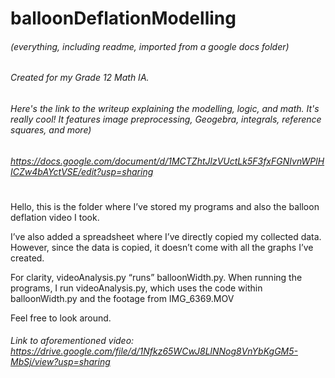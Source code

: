 # balloonDeflationModelling

###### (everything, including readme, imported from a google docs folder)
###### Created for my Grade 12 Math IA. 
###### Here's the link to the writeup explaining the modelling, logic, and math. It's really cool! It features image preprocessing, Geogebra, integrals, reference squares, and more)
###### https://docs.google.com/document/d/1MCTZhtJlzVUctLk5F3fxFGNIvnWPlHICZw4bAYctVSE/edit?usp=sharing
#
Hello, this is the folder where I’ve stored my programs and also the balloon deflation video I took. 

I’ve also added a spreadsheet where I’ve directly copied my collected data. However, since the data is copied, it doesn’t come with all the graphs I’ve created. 

For clarity, videoAnalysis.py “runs” balloonWidth.py. When running the programs, I run videoAnalysis.py, which uses the code within balloonWidth.py and the footage from IMG_6369.MOV

Feel free to look around. 

###### Link to aforementioned video: https://drive.google.com/file/d/1Nfkz65WCwJ8LlNNog8VnYbKgGM5-MbSj/view?usp=sharing



